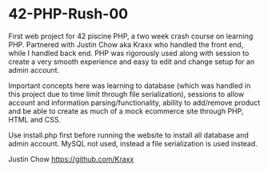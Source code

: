 # 42-PHP-Rush-00

First web project for 42 piscine PHP, a two week crash course on learning PHP. Partnered with Justin Chow aka Kraxx who handled the front end, while I handled back end. PHP was rigorously used along with session to create a very smooth experience and easy to edit and change setup for an admin account. 

Important concepts here was learning to database (which was handled in this project due to time limit through file serialization), sessions to allow account and information parsing/functionality, ability to add/remove product and be able to create as much of a mock ecommerce site through PHP, HTML and CSS.

Use install.php first before running the website to install all database and admin account. MySQL not used, instead a file serialization is used instead.

Justin Chow https://github.com/Kraxx
